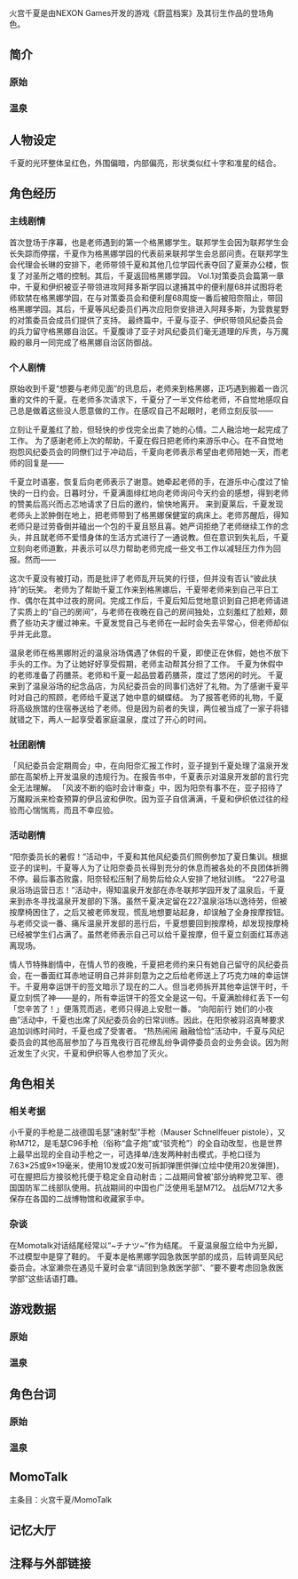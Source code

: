 火宫千夏是由NEXON Games开发的游戏《蔚蓝档案》及其衍生作品的登场角色。

## 简介

### 原始

### 温泉

## 人物设定
千夏的光环整体呈红色，外围偏暗，内部偏亮，形状类似红十字和准星的结合。

## 角色经历

### 主线剧情
首次登场于序幕，也是老师遇到的第一个格黑娜学生。联邦学生会因为联邦学生会长失踪而停摆，千夏作为格黑娜学园的代表前来联邦学生会总部问责。在联邦学生会代理会长琳的安排下，老师带领千夏和其他几位学园代表夺回了夏莱办公楼，恢复了对圣所之塔的控制。其后，千夏返回格黑娜学园。
Vol.1对策委员会篇第一章中，千夏和伊织被亚子带领进攻阿拜多斯学园以逮捕其中的便利屋68并试图将老师软禁在格黑娜学园，在与对策委员会和便利屋68周旋一番后被阳奈阻止，带回格黑娜学园。其后，千夏等风纪委员们再次应阳奈安排进入阿拜多斯，为营救星野的对策委员会成员们提供了支持。
最终篇中，千夏与亚子、伊织带领风纪委员会的兵力留守格黑娜自治区。千夏腹诽了亚子对风纪委员们毫无道理的斥责，与万魔殿的皋月一同完成了格黑娜自治区防御战。

### 个人剧情
原始收到千夏“想要与老师见面”的讯息后，老师来到格黑娜，正巧遇到搬着一沓沉重的文件的千夏。在老师多次请求下，千夏分了一半文件给老师，不自觉地感叹自己总是做着这些没人愿意做的工作。在感叹自己不起眼时，老师立刻反驳——

立刻让千夏羞红了脸，但轻快的步伐完全出卖了她的心情。二人融洽地一起完成了工作。
为了感谢老师上次的帮助，千夏在假日把老师约来游乐中心。在不自觉地抱怨风纪委员会的同僚们过于冲动后，千夏向老师表示希望由老师陪她一天，而老师的回复是——

千夏立时语塞，恢复后向老师表示了谢意。她牵起老师的手，在游乐中心度过了愉快的一日约会。日暮时分，千夏满面绯红地向老师询问今天约会的感想，得到老师的赞美后高兴而忐忑地请求了日后的邀约，愉快地离开。
来到夏莱后，千夏发现老师头上淤肿倒在地上，把老师带到了格黑娜保健室的病床上。老师苏醒后，得知老师只是过劳昏倒并磕出一个包的千夏且怒且喜。她严词拒绝了老师继续工作的念头，并且就老师不爱惜身体的生活方式进行了一通说教。但在意识到失礼后，千夏立刻向老师道歉，并表示可以尽力帮助老师完成一些文书工作以减轻压力作为回报。然而——

这次千夏没有被打动，而是批评了老师乱开玩笑的行径，但并没有否认“彼此扶持”的玩笑。
老师为了帮助千夏工作来到格黑娜后，千夏带老师来到自己平日工作、偶尔在其中过夜的房间。完成工作后，千夏后知后觉地意识到自己把老师请进了实质上的“自己的房间”，与老师在夜晚在自己的房间独处，立刻羞红了脸颊，颇费了些功夫才缓过神来。千夏发觉自己与老师在一起时会失去平常心，但老师却似乎并无此意。

温泉老师在格黑娜附近的温泉浴场偶遇了休假的千夏，即使正在休假，她也不放下手头的工作。为了让她好好享受假期，老师主动帮其分担了工作。
千夏为休假中的老师准备了药膳茶。老师和千夏一起品尝着药膳茶，度过了悠闲的时光。
千夏来到了温泉浴场的纪念品店，为风纪委员会的同事们选好了礼物。为了感谢千夏平时对自己的照顾，老师给千夏送了她中意的蝴蝶结。
为了报答老师的礼物，千夏将高级旅馆的住宿券送给了老师。但是因为前者的失误，两位被当成了一家子将错就错之下，两人一起享受着家庭温泉，度过了开心的时间。

### 社团剧情
「风纪委员会定期周会」中，在向阳奈汇报工作时，亚子提到千夏处理了温泉开发部在高架桥上开发温泉的违规行为。在报告书中，千夏表示对温泉开发部的言行完全无法理解。
「风波不断的临时会计审查」中，因为阳奈有事不在，亚子招待了万魔殿派来检查预算的伊吕波和伊吹。因为亚子自信满满，千夏和伊织依过往的经验而心惴惴焉，而且不幸应验。

### 活动剧情
“阳奈委员长的暑假！”活动中，千夏和其他风纪委员们照例参加了夏日集训。根据亚子的误判，千夏等人为了让阳奈委员长得到充分的休息而被各处的不良团体折腾不停。最后事态败露，阳奈轻松压制了局势后给众人安排了地狱训练。
“227号温泉浴场运营日志！”活动中，得知温泉开发部在赤冬联邦学园开发了温泉后，千夏来到赤冬寻找温泉开发部的下落。虽然千夏决定留在227温泉浴场以逸待劳，但被按摩椅困住了，之后又被老师发现，慌乱地想要站起身，却误触了全身按摩按钮。与老师交谈一番、痛斥温泉开发部的恶行后，千夏想要回到按摩椅，却发现按摩椅已经被学生们占满了。虽然老师表示自己可以给千夏按摩，但千夏立刻面红耳赤逃离现场。

情人节特殊剧情中，在情人节的夜晚，千夏把老师约来只有她自己留守的风纪委员会，在一番面红耳赤地证明自己并非刻意为之之后给老师送上了巧克力味的幸运饼干。千夏用幸运饼干的签文暗示了现在的二人。但当老师拆开其他幸运饼干时，千夏立刻慌了神——是的，所有幸运饼干的签文全是这一句。千夏满脸绯红丢下一句「您辛苦了！」便落荒而逃，老师只得追上安慰一番。
“向阳前行 她们的小夜曲”活动中，千夏也出席了风纪委员会的日常训练。因此，在阳奈被羽沼真琴要求追加训练时间时，千夏也成了受害者。
“热热闹闹 融融恰恰”活动中，千夏与风纪委员会的其他高层参加了与百鬼夜行百花缭乱纷争调停委员会的业务会谈。因为附近发生了火灾，千夏和伊织等人也参加了灭火。

## 角色相关

### 相关考据

小千夏的手枪是二战德国毛瑟“速射型”手枪（Mauser Schnellfeuer pistole），又称M712，是毛瑟C96手枪（俗称“盒子炮”或“驳壳枪”）的全自动改型，也是世界上最早出现的全自动手枪之一，可选择单/连发两种射击模式，手枪口径为7.63×25或9×19毫米，使用10发或20发可拆卸弹匣供弹(立绘中使用20发弹匣)，可在握把后方接驳枪托便于稳定全自动射击；二战期间曾被'部分纳粹党卫军、德国国防军二线部队使用。抗战期间的中国也广泛使用毛瑟M712。
战后M712大多保存在各国的二战博物馆和收藏家手中。

### 杂谈
在Momotalk对话结尾经常以“~チナツ~”作为结尾。
千夏温泉服立绘中为光脚，不过模型中是穿了鞋的。
千夏本是格黑娜学园急救医学部的成员，后转调至风纪委员会。冰室濑奈在遇见千夏时会拿“请回到急救医学部”、“要不要考虑回急救医学部”这些话语打趣。

## 游戏数据

### 原始

### 温泉

## 角色台词

### 原始

### 温泉

## MomoTalk
主条目：火宫千夏/MomoTalk

## 记忆大厅

		

## 注释与外部链接